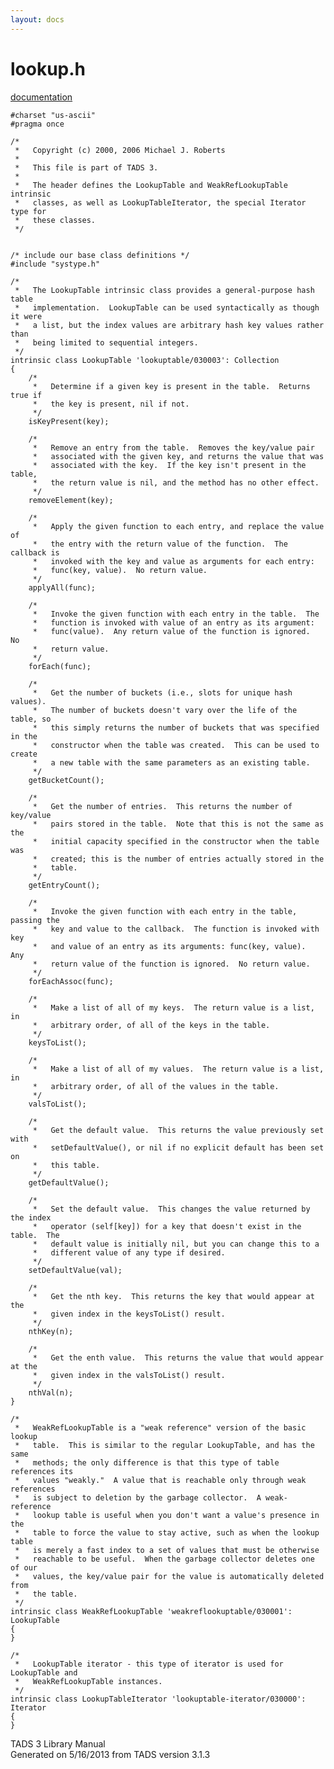 ```yaml
---
layout: docs
---
```

# lookup.h

[documentation](../file/lookup.h.html)

    #charset "us-ascii"
    #pragma once

    /* 
     *   Copyright (c) 2000, 2006 Michael J. Roberts
     *   
     *   This file is part of TADS 3.
     *   
     *   The header defines the LookupTable and WeakRefLookupTable intrinsic
     *   classes, as well as LookupTableIterator, the special Iterator type for
     *   these classes.  
     */


    /* include our base class definitions */
    #include "systype.h"

    /*
     *   The LookupTable intrinsic class provides a general-purpose hash table
     *   implementation.  LookupTable can be used syntactically as though it were
     *   a list, but the index values are arbitrary hash key values rather than
     *   being limited to sequential integers.  
     */
    intrinsic class LookupTable 'lookuptable/030003': Collection
    {
        /* 
         *   Determine if a given key is present in the table.  Returns true if
         *   the key is present, nil if not. 
         */
        isKeyPresent(key);

        /*
         *   Remove an entry from the table.  Removes the key/value pair
         *   associated with the given key, and returns the value that was
         *   associated with the key.  If the key isn't present in the table,
         *   the return value is nil, and the method has no other effect. 
         */
        removeElement(key);

        /*
         *   Apply the given function to each entry, and replace the value of
         *   the entry with the return value of the function.  The callback is
         *   invoked with the key and value as arguments for each entry:
         *   func(key, value).  No return value.
         */
        applyAll(func);

        /*
         *   Invoke the given function with each entry in the table.  The
         *   function is invoked with value of an entry as its argument:
         *   func(value).  Any return value of the function is ignored.  No
         *   return value.  
         */
        forEach(func);

        /*
         *   Get the number of buckets (i.e., slots for unique hash values).
         *   The number of buckets doesn't vary over the life of the table, so
         *   this simply returns the number of buckets that was specified in the
         *   constructor when the table was created.  This can be used to create
         *   a new table with the same parameters as an existing table.  
         */
        getBucketCount();

        /*
         *   Get the number of entries.  This returns the number of key/value
         *   pairs stored in the table.  Note that this is not the same as the
         *   initial capacity specified in the constructor when the table was
         *   created; this is the number of entries actually stored in the
         *   table.  
         */
        getEntryCount();

        /*
         *   Invoke the given function with each entry in the table, passing the
         *   key and value to the callback.  The function is invoked with key
         *   and value of an entry as its arguments: func(key, value).  Any
         *   return value of the function is ignored.  No return value.  
         */
        forEachAssoc(func);

        /*
         *   Make a list of all of my keys.  The return value is a list, in
         *   arbitrary order, of all of the keys in the table.  
         */
        keysToList();

        /*
         *   Make a list of all of my values.  The return value is a list, in
         *   arbitrary order, of all of the values in the table. 
         */
        valsToList();

        /*
         *   Get the default value.  This returns the value previously set with
         *   setDefaultValue(), or nil if no explicit default has been set on
         *   this table.  
         */
        getDefaultValue();

        /*
         *   Set the default value.  This changes the value returned by the index
         *   operator (self[key]) for a key that doesn't exist in the table.  The
         *   default value is initially nil, but you can change this to a
         *   different value of any type if desired.  
         */
        setDefaultValue(val);

        /*
         *   Get the nth key.  This returns the key that would appear at the
         *   given index in the keysToList() result.  
         */
        nthKey(n);

        /*
         *   Get the enth value.  This returns the value that would appear at the
         *   given index in the valsToList() result. 
         */
        nthVal(n);
    }

    /*
     *   WeakRefLookupTable is a "weak reference" version of the basic lookup
     *   table.  This is similar to the regular LookupTable, and has the same
     *   methods; the only difference is that this type of table references its
     *   values "weakly."  A value that is reachable only through weak references
     *   is subject to deletion by the garbage collector.  A weak-reference
     *   lookup table is useful when you don't want a value's presence in the
     *   table to force the value to stay active, such as when the lookup table
     *   is merely a fast index to a set of values that must be otherwise
     *   reachable to be useful.  When the garbage collector deletes one of our
     *   values, the key/value pair for the value is automatically deleted from
     *   the table.  
     */
    intrinsic class WeakRefLookupTable 'weakreflookuptable/030001': LookupTable
    {
    }

    /*
     *   LookupTable iterator - this type of iterator is used for LookupTable and
     *   WeakRefLookupTable instances.  
     */
    intrinsic class LookupTableIterator 'lookuptable-iterator/030000': Iterator
    {
    }

<div class="ftr">

TADS 3 Library Manual  
Generated on 5/16/2013 from TADS version 3.1.3

</div>
